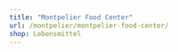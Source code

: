 ```yaml
---
title: "Montpelier Food Center"
url: /montpelier/montpelier-food-center/
shop: Lebensmittel
---
```

